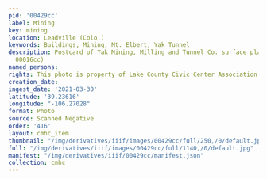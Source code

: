 ```yaml
---
pid: '00429cc'
label: Mining
key: mining
location: Leadville (Colo.)
keywords: Buildings, Mining, Mt. Elbert, Yak Tunnel
description: Postcard of Yak Mining, Milling and Tunnel Co. surface plant (see photo
  00016cc)
named_persons: 
rights: This photo is property of Lake County Civic Center Association.
creation_date: 
ingest_date: '2021-03-30'
latitude: '39.23616'
longitude: "-106.27028"
format: Photo
source: Scanned Negative
order: '416'
layout: cmhc_item
thumbnail: "/img/derivatives/iiif/images/00429cc/full/250,/0/default.jpg"
full: "/img/derivatives/iiif/images/00429cc/full/1140,/0/default.jpg"
manifest: "/img/derivatives/iiif/00429cc/manifest.json"
collection: cmhc
---
```

